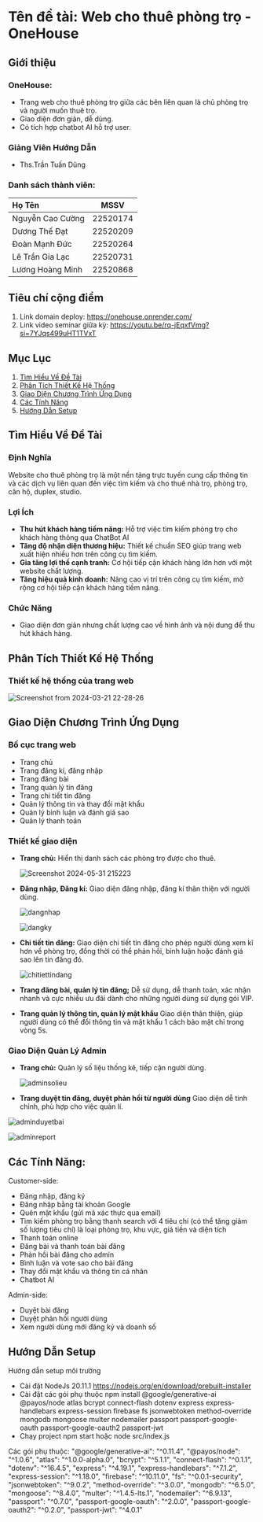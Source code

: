# Tên đề tài: Web cho thuê phòng trọ - OneHouse
## Giới thiệu 

### OneHouse: 
- Trang web cho thuê phòng trọ giữa các bên liên quan là chủ phòng trọ và người muốn thuê trọ. 
- Giao diện đơn giản, dễ dùng. 
- Có tích hợp chatbot AI hỗ trợ user. 

### Giảng Viên Hướng Dẫn
- Ths.Trần Tuấn Dũng

### Danh sách thành viên: 
| Họ Tên | MSSV | 
|:-------- |:--------:| 
| Nguyễn Cao Cường    |  22520174  
| Dương Thế Đạt    |   22520209   
| Đoàn Mạnh Đức    |   22520264   
| Lê Trần Gia Lạc    |   22520731   
| Lương Hoàng Minh    |   22520868  

## Tiêu chí cộng điểm
1. Link domain deploy: https://onehouse.onrender.com/
2. Link video seminar giữa kỳ: https://youtu.be/rq-jEqxfVmg?si=7YJqs499uHT1TVxT

## Mục Lục
1. [Tìm Hiểu Về Đề Tài](#tìm-hiểu-về-đề-tài)
2. [Phân Tích Thiết Kế Hệ Thống](#phân-tích-thiết-kế-hệ-thống)
3. [Giao Diện Chương Trình Ứng Dụng](#giao-diện-chương-trình-ứng-dụng)
4. [Các Tính Năng](#các-tính-năng)
5. [Hướng Dẫn Setup](#hướng-dẫn-setup)

## Tìm Hiểu Về Đề Tài
### Định Nghĩa
Website cho thuê phòng trọ là một nền tảng trực tuyến cung cấp thông tin và các dịch vụ liên quan đến việc tìm kiếm và cho thuê nhà trọ, phòng trọ, căn hộ, duplex, studio. 

### Lợi Ích
- **Thu hút khách hàng tiềm năng:** Hỗ trợ việc tìm kiếm phòng trọ cho khách hàng thông qua ChatBot AI
- **Tăng độ nhận diện thương hiệu:** Thiết kế chuẩn SEO giúp trang web xuất hiện nhiều hơn trên công cụ tìm kiếm.
- **Gia tăng lợi thế cạnh tranh:** Cơ hội tiếp cận khách hàng lớn hơn với một website chất lượng.
- **Tăng hiệu quả kinh doanh:** Nâng cao vị trí trên công cụ tìm kiếm, mở rộng cơ hội tiếp cận khách hàng tiềm năng.

### Chức Năng
- Giao diện đơn giản nhưng chất lượng cao về hình ảnh và nội dung để thu hút khách hàng.

## Phân Tích Thiết Kế Hệ Thống
### Thiết kế hệ thống của trang web 
  ![Screenshot from 2024-03-21 22-28-26](https://github.com/NMFKos/web-design/assets/144459605/7e1d4a0b-844c-4e27-ae6f-67a17bc82c42)

## Giao Diện Chương Trình Ứng Dụng
### Bố cục trang web
- Trang chủ
- Trang đăng kí, đăng nhập
- Trang đăng bài
- Trang quản lý tin đăng
- Trang chi tiết tin đăng
- Quản lý thông tin và thay đổi mật khẩu
- Quản lý bình luận và đánh giá sao
- Quản lý thanh toán

### Thiết kế giao diện
- **Trang chủ:** Hiển thị danh sách các phòng trọ được cho thuê.  

  ![Screenshot 2024-05-31 215223](https://github.com/NMFKos/web-design/assets/117797567/56bb075d-d416-4da2-9af1-eb9f46ffdfa2)

- **Đăng nhập, Đăng kí:** Giao diện đăng nhập, đăng kí thân thiện với người dùng.
  
  ![dangnhap](https://github.com/NMFKos/web-design/assets/117797567/4fd85dcc-f176-43ac-a2bd-0ee3895544aa)
  
  ![dangky](https://github.com/NMFKos/web-design/assets/117797567/05222228-bc4f-4768-8afe-86e779addfd5)

- **Chi tiết tin đăng:** Giao diện chi tiết tin đăng cho phép người dùng xem kĩ hơn về phòng trọ, đồng thời có thể phản hồi, bình luận hoặc đánh giá sao lên tin đăng đó.
  
  ![chitiettindang](https://github.com/NMFKos/web-design/assets/117797567/710d6bbb-ecd7-41ad-9871-9dc3b968b8b6)

- **Trang đăng bài, quản lý tin đăng;** Dễ sử dụng, dễ thanh toán, xác nhận nhanh và cực nhiều ưu đãi dành cho những người dùng sử dụng gói VIP.

- **Trang quản lý thông tin, quản lý mật khẩu** Giao diện thân thiện, giúp người dùng có thể đổi thông tin và mật khẩu 1 cách bảo mật chỉ trong vòng 5s.

### Giao Diện Quản Lý Admin
- **Trang chủ:** Quản lý số liệu thống kê, tiếp cận người dùng.
  
  ![adminsolieu](https://github.com/NMFKos/web-design/assets/117797567/dd2a348d-7717-4faa-8ab1-3bc5f4ffeeef)
  
-  **Trang duyệt tin đăng, duyệt phản hồi từ người dùng** Giao diện dễ tinh chỉnh, phù hợp cho việc quản lí.
  
  ![adminduyetbai](https://github.com/NMFKos/web-design/assets/117797567/fdf037ed-b091-48c6-aa0d-d7ffd36a8c2d)
  
  ![adminreport](https://github.com/NMFKos/web-design/assets/117797567/51aef7a7-c221-4cf7-bbe6-d2a23a989841)

## Các Tính Năng:
Customer-side:
- Đăng nhập, đăng ký
- Đăng nhập bằng tài khoản Google
- Quên mật khẩu (gửi mã xác thực qua email)
- Tìm kiếm phòng trọ bằng thanh search với 4 tiêu chí (có thể tăng giảm số lượng tiêu chí) là loại phòng trọ, khu vực, giá tiền và diện tích
- Thanh toán online
- Đăng bài và thanh toán bài đăng
- Phản hồi bài đăng cho admin
- Bình luận và vote sao cho bài đăng
- Thay đổi mật khẩu và thông tin cá nhân
- Chatbot AI

Admin-side:
- Duyệt bài đăng
- Duyệt phản hồi người dùng
- Xem người dùng mới đăng ký và doanh số

## Hướng Dẫn Setup
Hướng dẫn setup môi trường
- Cài đặt NodeJs 20.11.1
  https://nodejs.org/en/download/prebuilt-installer
- Cài đặt các gói phụ thuộc
  npm install @google/generative-ai @payos/node atlas bcrypt connect-flash dotenv express express-handlebars express-session firebase fs jsonwebtoken method-override mongodb mongoose multer nodemailer passport passport-google-oauth passport-google-oauth2 passport-jwt
- Chạy project 
  npm start hoặc node src/index.js

Các gói phụ thuộc:
"@google/generative-ai": "^0.11.4",
"@payos/node": "^1.0.6",
"atlas": "^1.0.0-alpha.0",
"bcrypt": "^5.1.1",
"connect-flash": "^0.1.1",
"dotenv": "^16.4.5",
"express": "^4.19.1",
"express-handlebars": "^7.1.2",
"express-session": "^1.18.0",
"firebase": "^10.11.0",
"fs": "^0.0.1-security",
"jsonwebtoken": "^9.0.2",
"method-override": "^3.0.0",
"mongodb": "^6.5.0",
"mongoose": "^8.4.0",
"multer": "^1.4.5-lts.1",
"nodemailer": "^6.9.13",
"passport": "^0.7.0",
"passport-google-oauth": "^2.0.0",
"passport-google-oauth2": "^0.2.0",
"passport-jwt": "^4.0.1”


